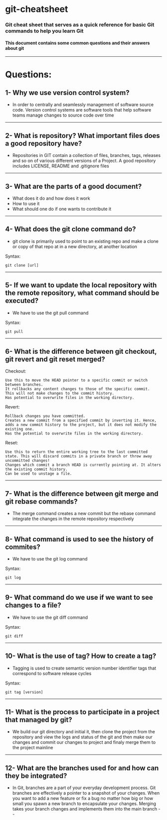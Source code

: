 # git-cheatsheet
### Git cheat sheet that serves as a quick reference for basic Git commands to help you learn Git

#### This document contains some common questions and their answers about git  
---
# Questions:
## 1- Why we use version control system? 
* In order to centrally and seamlessly management of software source code. Version control systems are software tools that help software teams manage changes to source code over time 
---
## 2- What is repository?  What important files does a good repository have?
* Repositories in GIT contain a collection of files, branches, tags, releases and so on of various different versions of a Project. A good repository includes LICENSE, README and .gitignore files
---
## 3- What are the parts of a good document?
* What does it do and how does it work
* How to use it 
* What should one do if one wants to contribute it
---
## 4- What does the git clone command do?
* git clone is primarily used to point to an existing repo and make a clone or copy of that repo at in a new directory, at another location

Syntax:

    git clone [url]
---
## 5- If we want to update the local repository with the remote repository, what command should be executed? 
* We have to use the git pull command 

Syntax:

    git pull
---
## 6- What is the difference between git checkout, git revert and git reset merged?
Checkout:

    Use this to move the HEAD pointer to a specific commit or switch between branches.
    It rollbacks any content changes to those of the specific commit.
    This will not make changes to the commit history.
    Has potential to overwrite files in the working directory.

Revert:

    Rollback changes you have committed.
    Creates a new commit from a specified commit by inverting it. Hence, adds a new commit history to the project, but it does not modify the existing one.
    Has the potential to overwrite files in the working directory.

Reset:

    Use this to return the entire working tree to the last committed state. This will discard commits in a private branch or throw away uncommitted changes!
    Changes which commit a branch HEAD is currently pointing at. It alters the existing commit history.
    Can be used to unstage a file.
---
## 7- What is the difference between git merge and git rebase commands?
* The merge command creates a new commit but the rebase command integrate the changes in the remote repository respectively  
---
## 8- What command is used to see the history of commites? 
* We have to use the git log command 

Syntax:

    git log
---
## 9- What command do we use if we want to see changes to a file? 
* We have to use the git diff command 

Syntax:

    git diff
---
## 10- What is the use of tag? How to create a tag? 
* Tagging is  used to create semantic version number identifier tags that correspond to software release cycles

Syntax:

    git tag [version]
---
## 11- What is the process to participate in a project that managed by git?
* We build our git directory and initial it, then clone the project from the repository and view the logs and status of the git and then make our changes and commit our changes to project and finaly merge them to the  project mainline
---
## 12- What are the branches used for and how can they be integrated? 
* In Git, branches are a part of your everyday development process. Git branches are effectively a pointer to a snapshot of your changes. When you want to add a new feature or fix a bug no matter how big or how small you spawn a new branch to encapsulate your changes. Merging takes your branch changes and implements them into the main branch
--




